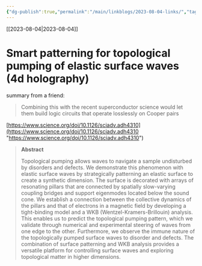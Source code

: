 ```yaml
---
{"dg-publish":true,"permalink":"/main/linkblogs/2023-08-04-links/","tags":["links"]}
---
```



[[2023-08-04\|2023-08-04]]

#  Smart patterning for topological pumping of elastic surface waves (4d holography)
summary from a friend:
> Combining this with the recent superconductor science would let them build logic circuits that operate losslessly on Cooper pairs

[https://www.science.org/doi/10.1126/sciadv.adh4310](https://www.science.org/doi/10.1126/sciadv.adh4310 "https://www.science.org/doi/10.1126/sciadv.adh4310")

> **Abstract**
>
> Topological pumping allows waves to navigate a sample undisturbed by disorders and defects. We demonstrate this phenomenon with elastic surface waves by strategically patterning an elastic surface to create a synthetic dimension. The surface is decorated with arrays of resonating pillars that are connected by spatially slow-varying coupling bridges and support eigenmodes located below the sound cone. We establish a connection between the collective dynamics of the pillars and that of electrons in a magnetic field by developing a tight-binding model and a WKB (Wentzel-Kramers-Brillouin) analysis. This enables us to predict the topological pumping pattern, which we validate through numerical and experimental steering of waves from one edge to the other. Furthermore, we observe the immune nature of the topologically pumped surface waves to disorder and defects. The combination of surface patterning and WKB analysis provides a versatile platform for controlling surface waves and exploring topological matter in higher dimensions.

